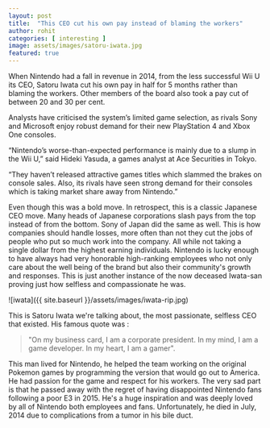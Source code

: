 ```yaml
---
layout: post
title:  "This CEO cut his own pay instead of blaming the workers"
author: rohit
categories: [ interesting ]
image: assets/images/satoru-iwata.jpg
featured: true
---
```

When Nintendo had a fall in revenue in 2014, from the less successful Wii U its CEO, Satoru Iwata cut his own pay in half for 5 months rather than blaming the workers. Other members of the board also took a pay cut of between 20 and 30 per cent.

Analysts have criticised the system’s limited game selection, as rivals Sony and Microsoft enjoy robust demand for their new PlayStation 4 and Xbox One consoles.

“Nintendo’s worse-than-expected performance is mainly due to a slump in the Wii U,” said Hideki Yasuda, a games analyst at Ace Securities in Tokyo.

“They haven’t released attractive games titles which slammed the brakes on console sales. Also, its rivals have seen strong demand for their consoles which is taking market share away from Nintendo.”

Even though this was a bold move. In retrospect, this is a classic Japanese CEO move. Many heads of Japanese corporations slash pays from the top instead of from the bottom. Sony of Japan did the same as well. This is how companies should handle losses, more often than not they cut the jobs of people who put so much work into the company. All while not taking a single dollar from the highest earning individuals. Nintendo is lucky enough to have always had very honorable high-ranking employees who not only care about the well being of the brand but also their community's growth and responses. This is just another instance of the now deceased Iwata-san proving just how selfless and compassionate he was.

![iwata]({{ site.baseurl }}/assets/images/iwata-rip.jpg)

This is Satoru Iwata we're talking about, the most passionate, selfless CEO that existed. His famous quote was :

>"On my business card, I am a corporate president. In my mind, I am a game developer. In my heart, I am a gamer".

This man lived for Nintendo, he helped the team working on the original Pokemon games by programming the version that would go out to America. He had passion for the game and respect for his workers. The very sad part is that he passed away with the regret of having disappointed Nintendo fans following a poor E3 in 2015. He's a huge inspiration and was deeply loved by all of Nintendo both employees and fans. Unfortunately, he died in July, 2014 due to complications from a tumor in his bile duct.
